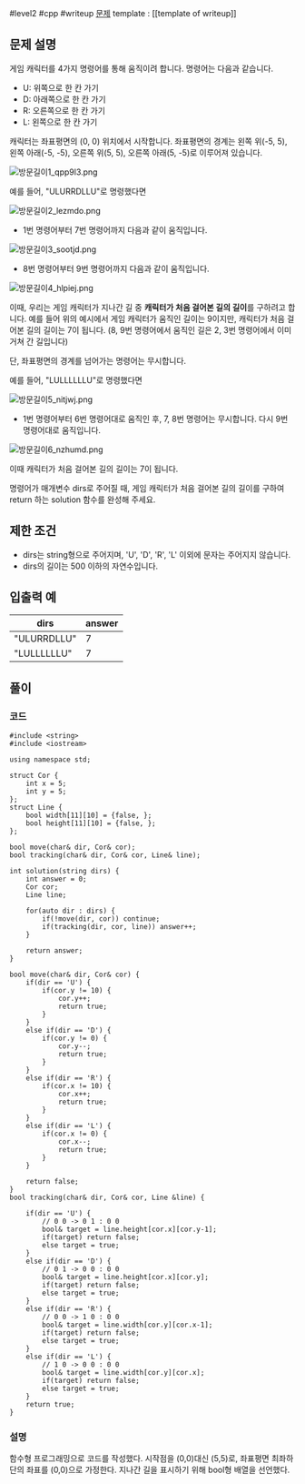 
#level2 #cpp #writeup
[문제](https://school.programmers.co.kr/learn/courses/30/lessons/49994)
template : [[template of writeup]]

## 문제 설명

게임 캐릭터를 4가지 명령어를 통해 움직이려 합니다. 명령어는 다음과 같습니다.

- U: 위쪽으로 한 칸 가기
- D: 아래쪽으로 한 칸 가기
- R: 오른쪽으로 한 칸 가기
- L: 왼쪽으로 한 칸 가기

캐릭터는 좌표평면의 (0, 0) 위치에서 시작합니다. 좌표평면의 경계는 왼쪽 위(-5, 5), 왼쪽 아래(-5, -5), 오른쪽 위(5, 5), 오른쪽 아래(5, -5)로 이루어져 있습니다.

![방문길이1_qpp9l3.png](https://grepp-programmers.s3.ap-northeast-2.amazonaws.com/files/production/ace0e7bc-9092-4b95-9bfb-3a55a2aa780e/%E1%84%87%E1%85%A1%E1%86%BC%E1%84%86%E1%85%AE%E1%86%AB%E1%84%80%E1%85%B5%E1%86%AF%E1%84%8B%E1%85%B51_qpp9l3.png)

예를 들어, "ULURRDLLU"로 명령했다면

![방문길이2_lezmdo.png](https://grepp-programmers.s3.ap-northeast-2.amazonaws.com/files/production/668c7458-e184-472d-9d32-f5d2acca759a/%E1%84%87%E1%85%A1%E1%86%BC%E1%84%86%E1%85%AE%E1%86%AB%E1%84%80%E1%85%B5%E1%86%AF%E1%84%8B%E1%85%B52_lezmdo.png)

- 1번 명령어부터 7번 명령어까지 다음과 같이 움직입니다.

![방문길이3_sootjd.png](https://grepp-programmers.s3.ap-northeast-2.amazonaws.com/files/production/08558e36-d667-4160-bfec-b754c78a7d85/%E1%84%87%E1%85%A1%E1%86%BC%E1%84%86%E1%85%AE%E1%86%AB%E1%84%80%E1%85%B5%E1%86%AF%E1%84%8B%E1%85%B53_sootjd.png)

- 8번 명령어부터 9번 명령어까지 다음과 같이 움직입니다.

![방문길이4_hlpiej.png](https://grepp-programmers.s3.ap-northeast-2.amazonaws.com/files/production/a52af28e-5835-438b-9f40-5467ebf9bf03/%E1%84%87%E1%85%A1%E1%86%BC%E1%84%86%E1%85%AE%E1%86%AB%E1%84%80%E1%85%B5%E1%86%AF%E1%84%8B%E1%85%B54_hlpiej.png)

이때, 우리는 게임 캐릭터가 지나간 길 중 **캐릭터가 처음 걸어본 길의 길이**를 구하려고 합니다. 예를 들어 위의 예시에서 게임 캐릭터가 움직인 길이는 9이지만, 캐릭터가 처음 걸어본 길의 길이는 7이 됩니다. (8, 9번 명령어에서 움직인 길은 2, 3번 명령어에서 이미 거쳐 간 길입니다)

단, 좌표평면의 경계를 넘어가는 명령어는 무시합니다.

예를 들어, "LULLLLLLU"로 명령했다면

![방문길이5_nitjwj.png](https://grepp-programmers.s3.ap-northeast-2.amazonaws.com/files/production/f631f005-f8de-4392-a76c-a9ef64b6de08/%E1%84%87%E1%85%A1%E1%86%BC%E1%84%86%E1%85%AE%E1%86%AB%E1%84%80%E1%85%B5%E1%86%AF%E1%84%8B%E1%85%B55_nitjwj.png)

- 1번 명령어부터 6번 명령어대로 움직인 후, 7, 8번 명령어는 무시합니다. 다시 9번 명령어대로 움직입니다.

![방문길이6_nzhumd.png](https://grepp-programmers.s3.ap-northeast-2.amazonaws.com/files/production/35e62f0a-43c6-4142-bec6-6d28fbc57216/%E1%84%87%E1%85%A1%E1%86%BC%E1%84%86%E1%85%AE%E1%86%AB%E1%84%80%E1%85%B5%E1%86%AF%E1%84%8B%E1%85%B56_nzhumd.png)

이때 캐릭터가 처음 걸어본 길의 길이는 7이 됩니다.

명령어가 매개변수 dirs로 주어질 때, 게임 캐릭터가 처음 걸어본 길의 길이를 구하여 return 하는 solution 함수를 완성해 주세요.

## 제한 조건

- dirs는 string형으로 주어지며, 'U', 'D', 'R', 'L' 이외에 문자는 주어지지 않습니다.
- dirs의 길이는 500 이하의 자연수입니다.

## 입출력 예

| dirs        | answer |
| ----------- | ------ |
| "ULURRDLLU" | 7      |
| "LULLLLLLU" | 7      |

## 풀이

### 코드

```
#include <string>
#include <iostream>

using namespace std;

struct Cor {
    int x = 5;
    int y = 5;
};
struct Line {
    bool width[11][10] = {false, };
    bool height[11][10] = {false, };
};

bool move(char& dir, Cor& cor);
bool tracking(char& dir, Cor& cor, Line& line);

int solution(string dirs) {
    int answer = 0;
    Cor cor;
    Line line;
    
    for(auto dir : dirs) {
        if(!move(dir, cor)) continue;
        if(tracking(dir, cor, line)) answer++;
    }
    
    return answer;
}

bool move(char& dir, Cor& cor) {
    if(dir == 'U') {
        if(cor.y != 10) {
            cor.y++;
            return true;
        }
    }
    else if(dir == 'D') {
        if(cor.y != 0) {
            cor.y--;
            return true;
        }
    }
    else if(dir == 'R') {
        if(cor.x != 10) {
            cor.x++;
            return true;
        }
    }
    else if(dir == 'L') {
        if(cor.x != 0) {
            cor.x--;
            return true;
        }
    }
    
    return false;
}
bool tracking(char& dir, Cor& cor, Line &line) {
    
    if(dir == 'U') {
        // 0 0 -> 0 1 : 0 0
        bool& target = line.height[cor.x][cor.y-1];
        if(target) return false;
        else target = true;
    }
    else if(dir == 'D') {
        // 0 1 -> 0 0 : 0 0
        bool& target = line.height[cor.x][cor.y];
        if(target) return false;
        else target = true;
    }
    else if(dir == 'R') {
        // 0 0 -> 1 0 : 0 0
        bool& target = line.width[cor.y][cor.x-1];
        if(target) return false;
        else target = true;
    }
    else if(dir == 'L') {
        // 1 0 -> 0 0 : 0 0
        bool& target = line.width[cor.y][cor.x];
        if(target) return false;
        else target = true;
    }
    return true;
}
```

### 설명

함수형 프로그래밍으로 코드를 작성했다.
시작점을 (0,0)대신 (5,5)로, 좌표평면 최좌하단의 좌표를 (0,0)으로 가정한다. 지나간 길을 표시하기 위해 bool형 배열을 선언했다.
